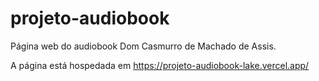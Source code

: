 # projeto-audiobook
Página web do audiobook Dom Casmurro de Machado de Assis.

A página está hospedada em
https://projeto-audiobook-lake.vercel.app/

